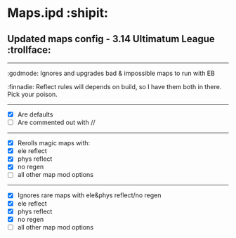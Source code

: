 # Maps.ipd :shipit:
## Updated maps config - 3.14 Ultimatum League :trollface:
_____________

:godmode: Ignores and upgrades bad & impossible maps to run with EB

:finnadie: Reflect rules will depends on build, so I have them both in there. Pick your poison.
_____________
- [x] Are defaults
- [ ] Are commented out with //
_____________
- [x] Rerolls magic maps with:
- [x]  ele reflect
- [x]  phys reflect
- [x]  no regen
- [ ]  all other map mod options
_____________
- [x] Ignores rare maps with ele&phys reflect/no regen
- [x] ele reflect
- [x] phys reflect
- [x] no regen
- [ ] all other map mod options
